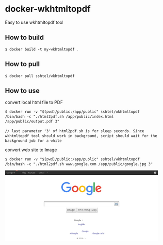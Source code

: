 # docker-wkhtmltopdf
Easy to use wkhtmltopdf tool


## How to build

```
$ docker build -t my-wkhtmltopdf .
```

## How to pull

```
$ docker pull sshtel/wkhtmltopdf
```

## How to use

convert local html file to PDF
```
$ docker run -v "$(pwd)/public:/app/public" sshtel/wkhtmltopdf  /bin/bash -c "./html2pdf.sh /app/public/index.html /app/public/output.pdf 3"

// last parameter '3' of html2pdf.sh is for sleep seconds. Since wkhtmltopdf tool should work in background, script should wait for the background job for a while
```


convert web site to Image
```
$ docker run -v "$(pwd)/public:/app/public" sshtel/wkhtmltopdf  /bin/bash -c "./html2pdf.sh www.google.com /app/public/google.jpg 3"
```

![alt text](https://github.com/sshtel/docker-wkhtmltopdf/blob/master/google.jpg)
